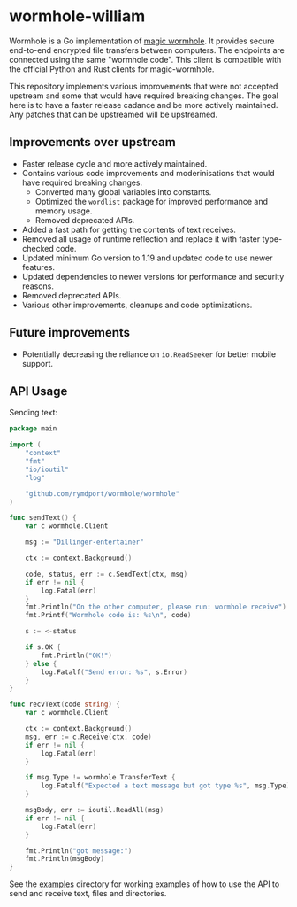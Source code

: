 # wormhole-william

Wormhole is a Go implementation of [magic wormhole](https://magic-wormhole.readthedocs.io/en/latest/). It provides secure end-to-end encrypted file transfers between computers. The endpoints are connected using the same "wormhole code".
This client is compatible with the official Python and Rust clients for magic-wormhole.

This repository implements various improvements that were not accepted upstream and some that would have required breaking changes.
The goal here is to have a faster release cadance and be more actively maintained. Any patches that can be upstreamed will be upstreamed.

## Improvements over upstream
- Faster release cycle and more actively maintained.
- Contains various code improvements and moderinisations that would have required breaking changes. 
  - Converted many global variables into constants.
  - Optimized the `wordlist` package for improved performance and memory usage.
  - Removed deprecated APIs.
- Added a fast path for getting the contents of text receives.
- Removed all usage of runtime reflection and replace it with faster type-checked code.
- Updated minimum Go version to 1.19 and updated code to use newer features.
- Updated dependencies to newer versions for performance and security reasons.
- Removed deprecated APIs.
- Various other improvements, cleanups and code optimizations.

## Future improvements
- Potentially decreasing the reliance on `io.ReadSeeker` for better mobile support.

## API Usage

Sending text:

```go
package main

import (
	"context"
	"fmt"
	"io/ioutil"
	"log"

	"github.com/rymdport/wormhole/wormhole"
)

func sendText() {
	var c wormhole.Client

	msg := "Dillinger-entertainer"

	ctx := context.Background()

	code, status, err := c.SendText(ctx, msg)
	if err != nil {
		log.Fatal(err)
	}
	fmt.Println("On the other computer, please run: wormhole receive")
	fmt.Printf("Wormhole code is: %s\n", code)

	s := <-status

	if s.OK {
		fmt.Println("OK!")
	} else {
		log.Fatalf("Send error: %s", s.Error)
	}
}

func recvText(code string) {
	var c wormhole.Client

	ctx := context.Background()
	msg, err := c.Receive(ctx, code)
	if err != nil {
		log.Fatal(err)
	}

	if msg.Type != wormhole.TransferText {
		log.Fatalf("Expected a text message but got type %s", msg.Type)
	}

	msgBody, err := ioutil.ReadAll(msg)
	if err != nil {
		log.Fatal(err)
	}

	fmt.Println("got message:")
	fmt.Println(msgBody)
}
```

See the [examples](https://github.com/rymdport/wormhole/tree/master/examples) directory for working examples of how to use the API to send and receive text, files and directories.
